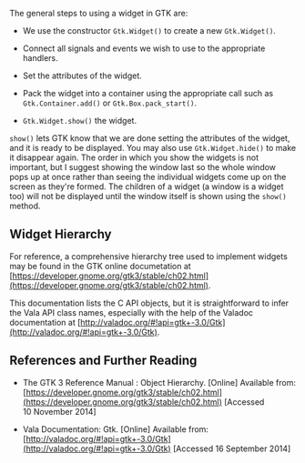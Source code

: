 The general steps to using a widget in GTK are:

* We use the constructor `Gtk.Widget()` to create a new `Gtk.Widget()`.

* Connect all signals and events we wish to use to the appropriate handlers.

* Set the attributes of the widget.

* Pack the widget into a container using the appropriate call such as
  `Gtk.Container.add()` or `Gtk.Box.pack_start()`.

* `Gtk.Widget.show()` the widget.

`show()` lets GTK know that we are done setting the attributes of the widget,
and it is ready to be displayed. You may also use `Gtk.Widget.hide()` to make it
disappear again. The order in which you show the widgets is not important, but I
suggest showing the window last so the whole window pops up at once rather than
seeing the individual widgets come up on the screen as they're formed. The
children of a widget (a window is a widget too) will not be displayed until the
window itself is shown using the `show()` method.



## Widget Hierarchy

For reference, a comprehensive hierarchy tree used to implement widgets may be 
found in the GTK online documetation at 
[https://developer.gnome.org/gtk3/stable/ch02.html](https://developer.gnome.org/gtk3/stable/ch02.html).

This documentation lists the C API objects, but it is straightforward to infer 
the Vala API class names, especially with the help of the Valadoc documentation 
at [http://valadoc.org/#!api=gtk+-3.0/Gtk](http://valadoc.org/#!api=gtk+-3.0/Gtk).



## References and Further Reading

* The GTK 3 Reference Manual : Object Hierarchy. [Online] Available from:
  [https://developer.gnome.org/gtk3/stable/ch02.html](https://developer.gnome.org/gtk3/stable/ch02.html)
  [Accessed 10&nbsp;November&nbsp;2014]

* Vala Documentation: Gtk. [Online] Available from:
  [http://valadoc.org/#!api=gtk+-3.0/Gtk](http://valadoc.org/#!api=gtk+-3.0/Gtk)
  [Accessed 16&nbsp;September&nbsp;2014]
